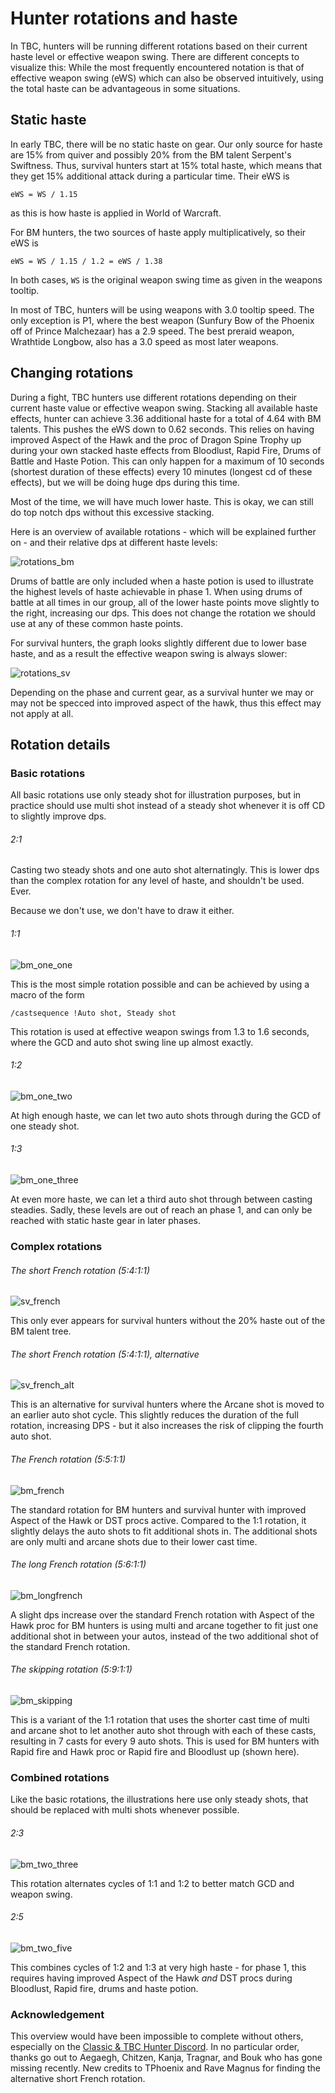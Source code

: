 # Hunter rotations and haste

In TBC, hunters will be running different rotations based on their current haste level or effective weapon swing. There are different concepts to visualize this: While the most frequently encountered notation is that of effective weapon swing (eWS) which can also be observed intuitively, using the total haste can be advantageous in some situations.

## Static haste

In early TBC, there will be no static haste on gear. Our only source for haste are 15% from quiver and possibly 20% from the BM talent Serpent's Swiftness. Thus, survival hunters start at 15% total haste, which means that they get 15% additional attack during a particular time. Their eWS is

```
eWS = WS / 1.15
```

as this is how haste is applied in World of Warcraft.

For BM hunters, the two sources of haste apply multiplicatively, so their eWS is

```
eWS = WS / 1.15 / 1.2 = eWS / 1.38
```

In both cases, `WS` is the original weapon swing time as given in the weapons tooltip.

In most of TBC, hunters will be using weapons with 3.0 tooltip speed. The only exception is P1, where the best weapon (Sunfury Bow of the Phoenix off of Prince Malchezaar) has a 2.9 speed. The best preraid weapon, Wrathtide Longbow, also has a 3.0 speed as most later weapons.

## Changing rotations

During a fight, TBC hunters use different rotations depending on their current haste value or effective weapon swing. Stacking all available haste effects, hunter can achieve 3.36 additional haste for a total of 4.64 with BM talents. This pushes the eWS down to 0.62 seconds. This relies on having improved Aspect of the Hawk and the proc of Dragon Spine Trophy up during your own stacked haste effects from Bloodlust, Rapid Fire, Drums of Battle and Haste Potion. This can only happen for a maximum of 10 seconds (shortest duration of these effects) every 10 minutes (longest cd of these effects), but we will be doing huge dps during this time.

Most of the time, we will have much lower haste. This is okay, we can still do top notch dps without this excessive stacking.

Here is an overview of available rotations - which will be explained further on - and their relative dps at different haste levels:

![rotations_bm](img/rotations_bm.png)

Drums of battle are only included when a haste potion is used to illustrate the highest levels of haste achievable in phase 1. When using drums of battle at all times in our group, all of the lower haste points move slightly to the right, increasing our dps. This does not change the rotation we should use at any of these common haste points.

For survival hunters, the graph looks slightly different due to lower base haste, and as a result the effective weapon swing is always slower:

![rotations_sv](img/rotations_sv.png)

Depending on the phase and current gear, as a survival hunter we may or may not be specced into improved aspect of the hawk, thus this effect may not apply at all.

## Rotation details

### Basic rotations

All basic rotations use only steady shot for illustration purposes, but in practice should use multi shot instead of a steady shot whenever it is off CD to slightly improve dps.

###### 2:1

Casting two steady shots and one auto shot alternatingly. This is lower dps than the complex rotation for any level of haste, and shouldn't be used. Ever.

Because we don't use, we don't have to draw it either.

###### 1:1



![bm_one_one](img/bm_one_one.png)

This is the most simple rotation possible and can be achieved by using a macro of the form

```
/castsequence !Auto shot, Steady shot
```

This rotation is used at effective weapon swings from 1.3 to 1.6 seconds, where the GCD and auto shot swing line up almost exactly.

###### 1:2

![bm_one_two](img/bm_one_two.png)

At high enough haste, we can let two auto shots through during the GCD of one steady shot.

###### 1:3

![bm_one_three](img/bm_one_three.png)

At even more haste, we can let a third auto shot through between casting steadies. Sadly, these levels are out of reach an phase 1, and can only be reached with static haste gear in later phases.

### Complex rotations

###### The short French rotation (5:4:1:1)

![sv_french](img/sv_french.png)

This only ever appears for survival hunters without the 20% haste out of the BM talent tree.

###### The short French rotation (5:4:1:1), alternative

![sv_french_alt](img/sv_french_alt.png)

This is an alternative for survival hunters where the Arcane shot is moved to an earlier auto shot cycle. This slightly reduces the duration of the full rotation, increasing DPS - but it also increases the risk of clipping the fourth auto shot.

###### The French rotation (5:5:1:1)

![bm_french](img/bm_french.png)

The standard rotation for BM hunters and survival hunter with improved Aspect of the Hawk or DST procs active. Compared to the 1:1 rotation, it slightly delays the auto shots to fit additional shots in. The additional shots are only multi and arcane shots due to their lower cast time.

###### The long French rotation (5:6:1:1)

![bm_longfrench](img/bm_longfrench.png)

A slight dps increase over the standard French rotation with Aspect of the Hawk proc for BM hunters is using multi and arcane together to fit just one additional shot in between your autos, instead of the two additional shot of the standard French rotation.

###### The skipping rotation (5:9:1:1)

![bm_skipping](img/bm_skipping.png)

This is a variant of the 1:1 rotation that uses the shorter cast time of multi and arcane shot to let another auto shot through with each of these casts, resulting in 7 casts for every 9 auto shots. This is used for BM hunters with Rapid fire and Hawk proc or Rapid fire and Bloodlust up (shown here).

### Combined rotations

Like the basic rotations, the illustrations here use only steady shots, that should be replaced with multi shots whenever possible.

###### 2:3

![bm_two_three](img/bm_two_three.png)

This rotation alternates cycles of 1:1 and 1:2 to better match GCD and weapon swing.

###### 2:5

![bm_two_five](img/bm_two_five.png)

This combines cycles of 1:2 and 1:3 at very high haste - for phase 1, this requires having improved Aspect of the Hawk *and* DST procs during Bloodlust, Rapid fire, drums and haste potion.

### Acknowledgement

This overview would have been impossible to complete without others, especially on the [Classic & TBC Hunter Discord](https://discord.gg/8TVHxRr). In no particular order, thanks go out to Aegaegh, Chitzen, Kanja, Tragnar, and Bouk who has gone missing recently. New credits to TPhoenix and Rave Magnus for finding the alternative short French rotation.

